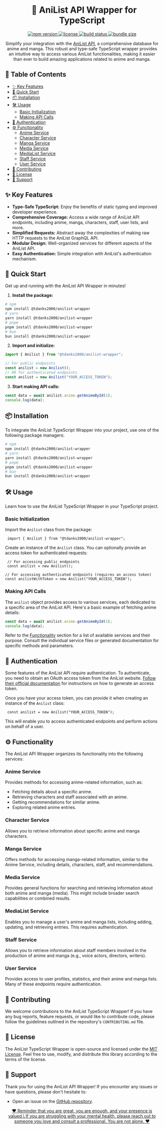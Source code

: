 <h1 align="center"> 
   🚀 AniList API Wrapper for TypeScript 
</h1>

<p align="center">
  <a href="https://www.npmjs.com/package/@tdanks2000/anilist-wrapper">
    <img alt="npm version" src="https://img.shields.io/npm/v/@tdanks2000/anilist-wrapper">
  </a>
  <a href="https://github.com/tdanks2000/anilist-wrapper/blob/master/LICENSE">
    <img alt="license" src="https://img.shields.io/npm/l/@tdanks2000/anilist-wrapper">
  </a>
  <a href="https://github.com/tdanks2000/anilist-wrapper/actions/workflows/ci.yml">
    <img alt="build status" src="https://github.com/tdanks2000/anilist-wrapper/actions/workflows/ci.yml/badge.svg">
  </a>
  <a href="https://bundlephobia.com/package/@tdanks2000/anilist-wrapper">
    <img alt="bundle size" src="https://img.shields.io/bundlephobia/minzip/@tdanks2000/anilist-wrapper">
  </a>
</p>

<p align="center">
  Simplify your integration with the <a href="https://docs.anilist.co/">AniList API</a>, a comprehensive database for anime and manga. This robust and type-safe TypeScript wrapper provides an intuitive way to access various AniList functionalities, making it easier than ever to build amazing applications related to anime and manga.
</p>

## 📖 Table of Contents

- [✨ Key Features](#key-features)
- [🚀 Quick Start](#quick-start)
- [📦 Installation](#installation)
- [🛠️ Usage](#usage)
  - [Basic Initialization](#basic-initialization)
  - [Making API Calls](#making-api-calls)
- [🔑 Authentication](#authentication)
- [⚙️ Functionality](#functionality)
  - [Anime Service](#anime-service)
  - [Character Service](#character-service)
  - [Manga Service](#manga-service)
  - [Media Service](#media-service)
  - [MediaList Service](#medialist-service)
  - [Staff Service](#staff-service)
  - [User Service](#user-service)
- [🤝 Contributing](#contributing)
- [📜 License](#license)
- [💖 Support](#support)

## ✨ Key Features

- **Type-Safe TypeScript:** Enjoy the benefits of static typing and improved developer experience.
- **Comprehensive Coverage:** Access a wide range of AniList API endpoints, including anime, manga, characters, staff, user lists, and more.
- **Simplified Requests:** Abstract away the complexities of making raw HTTP requests to the AniList GraphQL API.
- **Modular Design:** Well-organized services for different aspects of the AniList API.
- **Easy Authentication:** Simple integration with AniList's authentication mechanism.

## 🚀 Quick Start

Get up and running with the AniList API Wrapper in minutes!

1.  **Install the package:**

```bash
# npm
npm install @tdanks2000/anilist-wrapper
# yarn
yarn install @tdanks2000/anilist-wrapper
# pnpm
pnpm install @tdanks2000/anilist-wrapper
# bun
bun install @tdanks2000/anilist-wrapper
```

2.  **Import and initialize:**

```ts
import { Anilist } from "@tdanks2000/anilist-wrapper";

// For public endpoints
const anilist = new Anilist();
// OR for authenticated endpoints
const anilist = new Anilist("YOUR_ACCESS_TOKEN");
```

3.  **Start making API calls:**

```ts
const data = await anilist.anime.getAnimeById(1);
console.log(data);
```

## 📦 Installation

To integrate the AniList TypeScript Wrapper into your project, use one of the following package managers:

```bash
# npm
npm install @tdanks2000/anilist-wrapper
# yarn
yarn install @tdanks2000/anilist-wrapper
# pnpm
pnpm install @tdanks2000/anilist-wrapper
# bun
bun install @tdanks2000/anilist-wrapper
```

## 🛠️ Usage

Learn how to use the AniList TypeScript Wrapper in your TypeScript project.

### Basic Initialization

Import the `Anilist` class from the package:

```
 import { Anilist } from "@tdanks2000/anilist-wrapper";
```

Create an instance of the `Anilist` class. You can optionally provide an access token for authenticated requests:

```
 // For accessing public endpoints
 const anilist = new Anilist();

// For accessing authenticated endpoints (requires an access token)
const anilistWithToken = new Anilist("YOUR_ACCESS_TOKEN");
```

### Making API Calls

The `anilist` object provides access to various services, each dedicated to a specific area of the AniList API. Here's a basic example of fetching anime details:

```ts
const data = await anilist.anime.getAnimeById(1);
console.log(data);
```

Refer to the [Functionality](#functionality) section for a list of available services and their purpose. Consult the individual service files or generated documentation for specific methods and parameters.

## 🔑 Authentication

Some features of the AniList API require authentication. To authenticate, you need to obtain an OAuth access token from the AniList website. [Follow their official documentation](https://docs.anilist.co/guide/auth/) for instructions on how to generate an access token.

Once you have your access token, you can provide it when creating an instance of the `Anilist` class:

```
 const anilist = new Anilist("YOUR_ACCESS_TOKEN");
```

This will enable you to access authenticated endpoints and perform actions on behalf of a user.

## ⚙️ Functionality

The AniList API Wrapper organizes its functionality into the following services:

### Anime Service

Provides methods for accessing anime-related information, such as:

- Fetching details about a specific anime.
- Retrieving characters and staff associated with an anime.
- Getting recommendations for similar anime.
- Exploring related anime entries.

### Character Service

Allows you to retrieve information about specific anime and manga characters.

### Manga Service

Offers methods for accessing manga-related information, similar to the Anime Service, including details, characters, staff, and recommendations.

### Media Service

Provides general functions for searching and retrieving information about both anime and manga (media). This might include broader search capabilities or combined results.

### MediaList Service

Enables you to manage a user's anime and manga lists, including adding, updating, and retrieving entries. This requires authentication.

### Staff Service

Allows you to retrieve information about staff members involved in the production of anime and manga (e.g., voice actors, directors, writers).

### User Service

Provides access to user profiles, statistics, and their anime and manga lists. Many of these endpoints require authentication.

## 🤝 Contributing

We welcome contributions to the AniList TypeScript Wrapper! If you have any bug reports, feature requests, or would like to contribute code, please follow the guidelines outlined in the repository's `CONTRIBUTING.md` file.

## 📜 License

The AniList TypeScript Wrapper is open-source and licensed under the [MIT License](https://github.com/Api-Wrappers/anilist-wrapper/blob/main/LICENSE). Feel free to use, modify, and distribute this library according to the terms of the license.

## 💖 Support

Thank you for using the AniList API Wrapper! If you encounter any issues or have questions, please don't hesitate to:

- Open an issue on the [GitHub repository](https://github.com/tdanks2000/anilist-wrapper/issues).

<p align="center">
<a target="_blank" href="https://tdanks.com/mental-health/quote">
❤️ Reminder that <strong\><i\>you are great, you are enough, and your presence is valued.</i\>\</strong\> If you are struggling with your mental health, please reach out to someone you love and consult a professional. You are not alone. ❤️
</a>
</p>
